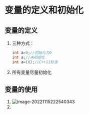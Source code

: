 # 变量的定义和初始化

## 变量的定义

1. 三种方式：

   ```c++
   int a=0;//初始化为0
   int a;//未初始化
   int a={0};//C++11标准
   ```

2. 所有变量尽量初始化



## 变量的使用

1. ![image-20221115222540343](C:\Users\12414\AppData\Roaming\Typora\typora-user-images\image-20221115222540343.png)
2.  